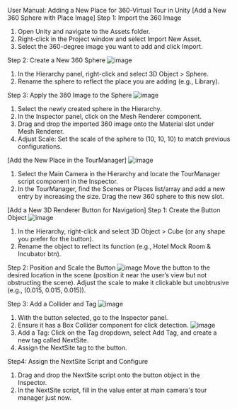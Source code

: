 User Manual: Adding a New Place for 360-Virtual Tour in Unity
[Add a New 360 Sphere with Place Image]
Step 1: Import the 360 Image
1. Open Unity and navigate to the Assets folder.
2. Right-click in the Project window and select Import New Asset.
3. Select the 360-degree image you want to add and click Import.

Step 2: Create a New 360 Sphere
![image](https://github.com/user-attachments/assets/6e9dc9a0-10e8-4281-8d7c-5b96bfbfbc95)
1. In the Hierarchy panel, right-click and select 3D Object > Sphere.
2. Rename the sphere to reflect the place you are adding (e.g., Library).

Step 3: Apply the 360 Image to the Sphere
![image](https://github.com/user-attachments/assets/d73e6f46-39c0-47ca-b3e6-64d72f18578b)
1. Select the newly created sphere in the Hierarchy.
2. In the Inspector panel, click on the Mesh Renderer component.
3. Drag and drop the imported 360 image onto the Material slot under Mesh Renderer.
4. Adjust Scale: Set the scale of the sphere to (10, 10, 10) to match  previous configurations.

[Add the New Place in the TourManager]
![image](https://github.com/user-attachments/assets/77c22495-eea0-4d0a-95fe-a68fc0568819)
1. Select the Main Camera in the Hierarchy and locate the TourManager script component in the Inspector.
2. In the TourManager, find the Scenes or Places list/array and add a new entry by increasing the size. Drag the new 360 sphere to this new slot.

[Add a New 3D Renderer Button for Navigation]
Step 1: Create the Button Object
![image](https://github.com/user-attachments/assets/d38d0996-fcf5-451d-bf48-f1deb76a5e4e)
1. In the Hierarchy, right-click and select 3D Object > Cube (or any shape you prefer for the button).
2. Rename the object to reflect its function (e.g., Hotel Mock Room & Incubator btn).

Step 2: Position and Scale the Button
![image](https://github.com/user-attachments/assets/f314f8c6-40e6-4969-ab45-8c2599190676)
Move the button to the desired location in the scene (position it near the user’s view but not obstructing the scene).
Adjust the scale to make it clickable but unobtrusive (e.g., (0.015, 0.015, 0.015)).

Step 3: Add a Collider and Tag
![image](https://github.com/user-attachments/assets/635f7969-8058-4e87-983f-ac243b571f94)
1. With the button selected, go to the Inspector panel.
2. Ensure it has a Box Collider component for click detection.
![image](https://github.com/user-attachments/assets/d8340551-8bdf-499e-97b6-9dd940bbc2c9)
4. Add a Tag: Click on the Tag dropdown, select Add Tag, and create a new tag called NextSite.
5. Assign the NextSite tag to the button.

Step4: Assign the NextSite Script and Configure
1. Drag and drop the NextSite script onto the button object in the Inspector.
2. In the NextSite script, fill in the value enter at main camera's tour manager just now.

